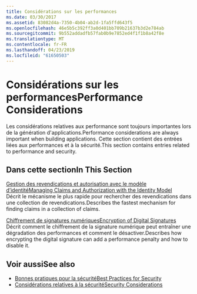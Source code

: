 ```yaml
---
title: Considérations sur les performances
ms.date: 03/30/2017
ms.assetid: 83082d4a-7350-4b04-ab2d-1fa5ffd643f5
ms.openlocfilehash: 46e5b5c392ff3a0d401bb709b21637b3d2e784ab
ms.sourcegitcommit: 9b552addadfb57fab0b9e7852ed4f1f1b8a42f8e
ms.translationtype: MT
ms.contentlocale: fr-FR
ms.lasthandoff: 04/23/2019
ms.locfileid: "61650503"
---
```

# <a name="performance-considerations"></a><span data-ttu-id="ccf68-102">Considérations sur les performances</span><span class="sxs-lookup"><span data-stu-id="ccf68-102">Performance Considerations</span></span>
<span data-ttu-id="ccf68-103">Les considérations relatives aux performance sont toujours importantes lors de la génération d'applications.</span><span class="sxs-lookup"><span data-stu-id="ccf68-103">Performance considerations are always important when building applications.</span></span> <span data-ttu-id="ccf68-104">Cette section contient des entrées liées aux performances et à la sécurité.</span><span class="sxs-lookup"><span data-stu-id="ccf68-104">This section contains entries related to performance and security.</span></span>  
  
## <a name="in-this-section"></a><span data-ttu-id="ccf68-105">Dans cette section</span><span class="sxs-lookup"><span data-stu-id="ccf68-105">In This Section</span></span>  
 [<span data-ttu-id="ccf68-106">Gestion des revendications et autorisation avec le modèle d’identité</span><span class="sxs-lookup"><span data-stu-id="ccf68-106">Managing Claims and Authorization with the Identity Model</span></span>](../../../../docs/framework/wcf/feature-details/managing-claims-and-authorization-with-the-identity-model.md)  
 <span data-ttu-id="ccf68-107">Décrit le mécanisme le plus rapide pour rechercher des revendications dans une collection de revendications.</span><span class="sxs-lookup"><span data-stu-id="ccf68-107">Describes the fastest mechanism for finding claims in a collection of claims.</span></span>  
  
 [<span data-ttu-id="ccf68-108">Chiffrement de signatures numériques</span><span class="sxs-lookup"><span data-stu-id="ccf68-108">Encryption of Digital Signatures</span></span>](../../../../docs/framework/wcf/feature-details/encryption-of-digital-signatures.md)  
 <span data-ttu-id="ccf68-109">Décrit comment le chiffrement de la signature numérique peut entraîner une dégradation des performances et comment le désactiver.</span><span class="sxs-lookup"><span data-stu-id="ccf68-109">Describes how encrypting the digital signature can add a performance penalty and how to disable it.</span></span>  
  
## <a name="see-also"></a><span data-ttu-id="ccf68-110">Voir aussi</span><span class="sxs-lookup"><span data-stu-id="ccf68-110">See also</span></span>

- [<span data-ttu-id="ccf68-111">Bonnes pratiques pour la sécurité</span><span class="sxs-lookup"><span data-stu-id="ccf68-111">Best Practices for Security</span></span>](../../../../docs/framework/wcf/feature-details/best-practices-for-security-in-wcf.md)
- [<span data-ttu-id="ccf68-112">Considérations relatives à la sécurité</span><span class="sxs-lookup"><span data-stu-id="ccf68-112">Security Considerations</span></span>](../../../../docs/framework/wcf/feature-details/security-considerations-in-wcf.md)
